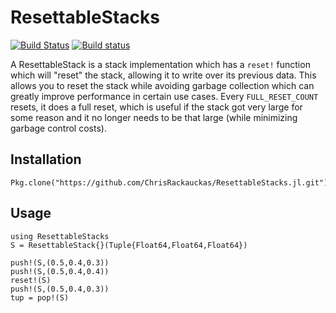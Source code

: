 # ResettableStacks

[![Build Status](https://travis-ci.org/ChrisRackauckas/ResettableStacks.jl.svg?branch=master)](https://travis-ci.org/ChrisRackauckas/ResettableStacks.jl)
[![Build status](https://ci.appveyor.com/api/projects/status/nowh4otyu1jqicm8?svg=true)](https://ci.appveyor.com/project/ChrisRackauckas/resettablestacks-jl)

A ResettableStack is a stack implementation which has a `reset!` function which
will "reset" the stack, allowing it to write over its previous data. This
allows you to reset the stack while avoiding garbage collection which can greatly
improve performance in certain use cases. Every `FULL_RESET_COUNT` resets, it
does a full reset, which is useful if the stack got very large for some reason
and it no longer needs to be that large (while minimizing garbage control costs).

## Installation

```
Pkg.clone("https://github.com/ChrisRackauckas/ResettableStacks.jl.git")
```

## Usage

```
using ResettableStacks
S = ResettableStack{}(Tuple{Float64,Float64,Float64})

push!(S,(0.5,0.4,0.3))
push!(S,(0.5,0.4,0.4))
reset!(S)
push!(S,(0.5,0.4,0.3))
tup = pop!(S)
```
